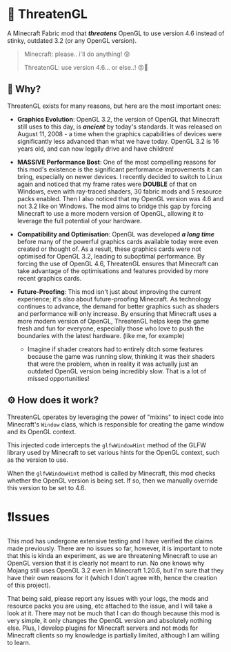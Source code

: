 # 🤬 ThreatenGL
A Minecraft Fabric mod that ***threatens*** OpenGL to use version 4.6 instead of stinky, outdated 3.2 (or any OpenGL version).

> Minecraft: please.. i'll do anything! 😰
>
> ThreatenGL: use version 4.6... or else..! 😡🔪

## 🤨 Why?
ThreatenGL exists for many reasons, but here are the most important ones:
- **Graphics Evolution**: OpenGL 3.2, the version of OpenGL that Minecraft still uses to this day, is ***ancient*** by today's standards. It was released on August 11, 2008 - a time when the graphics capabilities of devices were significantly less advanced than what we have today. OpenGL 3.2 is 16 years old, and can now legally drive and have children!

- **MASSIVE Performance Bost**: One of the most compelling reasons for this mod's existence is the significant performance improvements it can bring, especially on newer devices. I recently decided to switch to Linux again and noticed that my frame rates were **DOUBLE** of that on Windows, even with ray-traced shaders, 30 fabric mods and 5 resource packs enabled. Then I also noticed that my OpenGL version was 4.6 and not 3.2 like on Windows. The mod aims to bridge this gap by forcing Minecraft to use a more modern version of OpenGL, allowing it to leverage the full potential of your hardware.

- **Compatibility and Optimisation**: OpenGL was developed ***a long time*** before many of the powerful graphics cards available today were even created or thought of. As a result, these graphics cards were not optimised for OpenGL 3.2, leading to suboptimal performance. By forcing the use of OpenGL 4.6, ThreatenGL ensures that Minecraft can take advantage of the optimisations and features provided by more recent graphics cards.

- **Future-Proofing**: This mod isn't just about improving the current experience; it's also about future-proofing Minecraft. As technology continues to advance, the demand for better graphics such as shaders and performance will only increase. By ensuring that Minecraft uses a more modern version of OpenGL, ThreatenGL helps keep the game fresh and fun for everyone, especially those who love to push the boundaries with the latest hardware. (like me, for example)
    - Imagine if shader creators had to entirely ditch some features because the game was running slow, thinking it was their shaders that were the problem, when in reality it was actually just an outdated OpenGL version being incredibly slow. That is a lot of missed opportunities!

## ⚙️ How does it work?
ThreatenGL operates by leveraging the power of "mixins" to inject code into Minecraft's `Window` class, which is responsible for creating the game window and its OpenGL context.

This injected code intercepts the `glfwWindowHint` method of the GLFW library used by Minecraft to set various hints for the OpenGL context, such as the version to use.

When the `glfwWindowHint` method is called by Minecraft, this mod checks whether the OpenGL version is being set. If so, then we manually override this version to be set to 4.6.

# ❗Issues
This mod has undergone extensive testing and I have verified the claims made previously. There are no issues so far, however, it is important to note that this is kinda an experiment, as we are threatening Minecraft to use an OpenGL version that it is clearly not meant to run. No one knows why Mojang still uses OpenGL 3.2 even in Minecraft 1.20.6, but I'm sure that they have their own reasons for it (which I don't agree with, hence the creation of this project).

That being said, please report any issues with your logs, the mods and resource packs you are using, etc attached to the issue, and I will take a look at it. There may not be much that I can do though because this mod is very simple, it only changes the OpenGL version and absolutely nothing else. Plus, I develop plugins for Minecraft servers and not mods for Minecraft clients so my knowledge is partially limited, although I am willing to learn.
